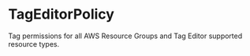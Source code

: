 # TagEditorPolicy
Tag permissions for all AWS Resource Groups and Tag Editor supported resource types.
